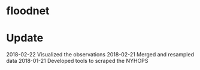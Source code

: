 # floodnet

# Update
2018-02-22 Visualized the observations
2018-02-21 Merged and resampled data
2018-01-21 Developed tools to scraped the NYHOPS
